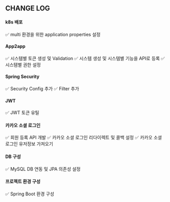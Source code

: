 ## CHANGE LOG

#### k8s 배포
✅ multi 환경을 위한 application properties 설정

#### App2app
✅ 시스템별 토큰 생성 및 Validation
✅ 시스템 생성 및 시스템별 기능을 API로 등록
✅ 시스템별 권한 설정

#### Spring Security
✅ Security Config 추가
✅ Filter 추가

#### JWT
✅ JWT 토큰 유틸

#### 카카오 소셜 로그인
✅ 회원 등록 API 개발
✅ 카카오 소셜 로그인 리다이렉트 및 콜백 설정
✅ 카카오 소셜 로그인 유저정보 가져오기

#### DB 구성
✅ MySQL DB 연동 및 JPA 의존성 설정

#### 프로젝트 환경 구성
✅ Spring Boot 환경 구성